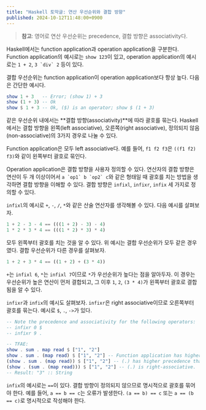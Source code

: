```yaml
---
title: "Haskell 토막글: 연산 우선순위와 결합 방향"
published: 2024-10-12T11:48:00+0900
---
```


> **참고**: 영어로 연산 우선순위는 precedence, 결합 방향은
associativity다.

Haskell에서는 function application과 operation application을 구분한다. Function
application의 예시로는 `show 123`이 있고, operation application의 예시로는 `1 +
2`, ```3 `div` 2``` 등이 있다.

결합 우선순위는 function application이 operation application보다 항상 높다.
다음은 간단한 예시다.

```haskell
show 1 + 3   -- Error; (show 1) + 3
show (1 + 3) -- Ok
show $ 1 + 3 -- Ok, ($) is an operator; show $ (1 + 3)
```

같은 우선순위 내에서는 **결합 방향(associativity)**에 따라 괄호를 묶는다.
Haskell에서는 결합 방향을 왼쪽(left associative), 오른쪽(right associative),
정의되지 않음(non-associative)의 3가지 경우로 나눌 수 있다.

Function application은 모두 left associative다. 예를 들어, `f1 f2 f3`은 `((f1
f2) f3)`와 같이 왼쪽부터 괄호로 묶인다.

Operation application은 결합 방향을 사용자 정의할 수 있다. 연산자의 결합 방향은
 연산이 두 개 이상이어서 ```a `op1` b `op2` c```와 같은 형태일 때 괄호를 치는
방법을 생각하면 결합 방향을 이해할 수 있다. 결합 방향은 `infixl`, `infixr`,
`infix` 세 가지로 정의할 수 있다.

`infixl`의 예시로 `+`, `-`, `/`, `*`와 같은 산술 연산자를 생각해볼 수 있다.
다음 예시를 살펴보자.

```haskell
1 + 2 - 3 - 4 == (((1 + 2) - 3) - 4)
1 * 2 * 3 * 4 == (((1 * 2) * 3) * 4)
```

모두 왼쪽부터 괄호를 치는 것을 알 수 있다. 위 예시는 결합 우선순위가 모두 같은
경우였다. 결합 우선순위가 다른 경우를 살펴보자.

```haskell
1 + 2 + 3 * 4 == ((1 + 2) + (3 * 4))
```

 `+`는 `infixl 6`, `*`는 `infixl 7`이므로 `*`가 우선순위가 높다는 점을
 알아두자. 이 경우는 우선순위가 높은 연산이 먼저 결합되고, 그 이후 `1`, `2`,
 `(3 * 4)`가 왼쪽부터 괄호로 결합됨을 알 수 있다.

`infixr`과 `infix`의 예시도 살펴보자. `infixr`은 right associative이므로
오른쪽부터 괄호를 묶는다. 예시로 `$`, `.`, `->`가 있다.

```haskell
-- Note the precedence and associativity for the following operators:
-- infixr 0 $
-- infixr 9 .

-- TFAE:
show . sum . map read $ ["1", "2"]
show . sum . (map read) $ ["1", "2"] -- Function application has higher precedence.
(show . sum . (map read)) $ ["1", "2"] -- (.) has higher precedence than ($).
(show . (sum . (map read))) $ ["1", "2"] -- (.) is right-associative.
-- Result: "3" :: String
```

`infix`의 예시로는 `==`이 있다. 결합 방향이 정의되지 않으므로 명시적으로 괄호를
묶어야 한다. 예를 들어, `a == b == c`는 오류가 발생한다. `(a == b) == c` 또는
`a == (b == c)`로 명시적으로 작성해야 한다.


